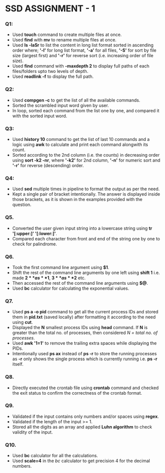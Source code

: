 # SSD ASSIGNMENT - 1

### Q1:
  - Used **touch** command to create multiple files at once.
  - Used **find** with **mv** to rename multiple files at once.
- Used **ls -laSr** to list the content in long list format sorted in ascending order where; **'-l'** for long list format, **'-a'** for all files, **'-S'** for sort by file size (largest first) and **'-r'** for reverse sort (i.e. increasing order of file size).
- Used **find** command with **-maxdepth 2** to display full paths of each files/folders upto two levels of depth.
- Used **readlink -f** to display the full path.

### Q2:
- Used **compgen -c** to get the list of all the available commands.
- Sorted the scrambled input word given by user.
- In loop, sorted each command from the list one by one, and compared it with the sorted input word. 

### Q3:
- Used **history 10** command to get the list of last 10 commands and a logic using **awk** to calculate and print each command alongwith its count.
- Sorted according to the 2nd column (i.e. the counts) in decreasing order using **sort -k2 -nr**, where **'-k2'** for 2nd column, **'-n'** for numeric sort and **'-r'** for reverse (descending) order.

### Q4:
- Used **sed** multiple times in pipeline to format the output as per the need.
- Kept a single pair of bracket intentionally. The answer is displayed inside those brackets, as it is shown in the examples provided with the question.

### Q5.
- Converted the user given input string into a lowercase string using **tr '[:upper:]' '[:lower:]'**.
- Compared each character from front and end of the string one by one to check for palindrome.

### Q6.
- Took the first command line argument using **$1**.
- Shift the rest of the command line arguments by one left using **shift 1** i.e. made **$2** as **$1**, **$3** as **$2** etc.
- Then accessed the rest of the command line arguments using **$@**.
- Used **bc** calculator for calculating the exponential values.

### Q7.
- Used **ps a -o pid** command to get all the current process IDs and stored them in **pid.txt** (saved locally) after formatting it according to the need using **cut**.
- Displayed the **N** smallest process IDs using **head** command. If **N** is greater than the total no. of processes, then considered *N = total no. of processes*.
- Used **awk '$1=$1'** to remove the trailing extra spaces while displaying the PIDs.
- Intentionally used **ps ax** instead of **ps -r** to store the running processes as **-r** only shows the single process which is currently running i.e. **ps -r** itself.

### Q8.
- Directly executed the crontab file using **crontab** command and checked the exit status to confirm the correctness of the crontab format.

### Q9.
- Validated if the input contains only numbers and/or spaces using **regex**.
- Validated if the length of the input >= 1.
- Stored all the digits as an array and applied **Luhn algorithm** to check validity of the input.

### Q10.
- Used **bc** calculator for all the calculations.
- Used **scale=4** in the *bc* calculator to get precision 4 for the decimal numbers.
